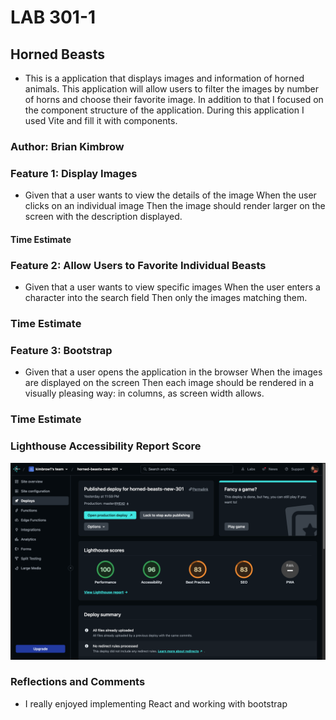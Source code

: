 # LAB 301-1

## Horned Beasts

* This is a application that displays images and information of horned animals. This application will allow users to filter the images by number of horns and choose their favorite image. In addition to that I focused on the component structure of the application. During this application I used Vite and fill it with components.

### Author: Brian Kimbrow

### Feature 1: Display Images

* Given that a user wants to view the details of the image
When the user clicks on an individual image
Then the image should render larger on the screen with the description displayed.

#### Time Estimate

### Feature 2: Allow Users to Favorite Individual Beasts

* Given that a user wants to view specific images
When the user enters a character into the search field
Then only the images matching them.

 ### Time Estimate


### Feature 3: Bootstrap

* Given that a user opens the application in the browser
When the images are displayed on the screen
Then each image should be rendered in a visually pleasing way: in columns, as screen width allows.

### Time Estimate


### Lighthouse Accessibility Report Score
![Light House](<Screen Shot 2023-07-18 at 12.01.40 AM.png>)

### Reflections and Comments

* I really enjoyed implementing React and working with bootstrap
